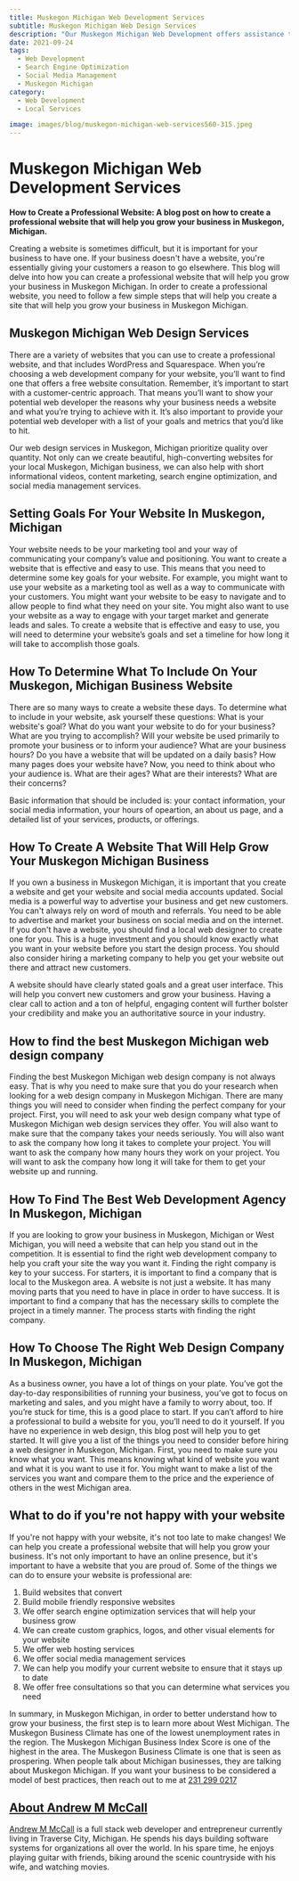 ```yaml
---
title: Muskegon Michigan Web Development Services
subtitle: Muskegon Michigan Web Design Services
description: "Our Muskegon Michigan Web Development offers assistance to help you create a professional website. We help you build your website to help your business grow in Muskegon Michigan."
date: 2021-09-24
tags:
  - Web Development
  - Search Engine Optimization
  - Social Media Management
  - Muskegon Michigan
category: 
  - Web Development
  - Local Services

image: images/blog/muskegon-michigan-web-services560-315.jpeg
---
```


# Muskegon Michigan Web Development Services

**How to Create a Professional Website: A blog post on how to create a professional website that will help you grow your business in Muskegon, Michigan.**

Creating a website is sometimes difficult, but it is important for your business to have one. If your business doesn't have a website, you're essentially giving your customers a reason to go elsewhere. This blog will delve into how you can create a professional website that will help you grow your business in Muskegon Michigan. In order to create a professional website, you need to follow a few simple steps that will help you create a site that will help you grow your business in Muskegon Michigan.

## Muskegon Michigan Web Design Services

There are a variety of websites that you can use to create a professional website, and that includes WordPress and Squarespace. When you’re choosing a web development company for your website, you’ll want to find one that offers a free website consultation. Remember, it’s important to start with a customer-centric approach. That means you’ll want to show your potential web developer the reasons why your business needs a website and what you’re trying to achieve with it. It’s also important to provide your potential web developer with a list of your goals and metrics that you’d like to hit.

Our web design services in Muskegon, Michigan prioritize quality over quantity.  Not only can we create beautiful, high-converting websites for your local Muskegon, Michigan business, we can also help with short informational videos, content marketing, search engine optimization, and social media management services. 

## Setting Goals For Your Website In Muskegon, Michigan

Your website needs to be your marketing tool and your way of communicating your company’s value and positioning. You want to create a website that is effective and easy to use. This means that you need to determine some key goals for your website. For example, you might want to use your website as a marketing tool as well as a way to communicate with your customers. You might want your website to be easy to navigate and to allow people to find what they need on your site. You might also want to use your website as a way to engage with your target market and generate leads and sales. To create a website that is effective and easy to use, you will need to determine your website’s goals and set a timeline for how long it will take to accomplish those goals.

## How To Determine What To Include On Your Muskegon, Michigan Business Website

There are so many ways to create a website these days. To determine what to include in your website, ask yourself these questions: What is your website's goal? What do you want your website to do for your business? What are you trying to accomplish? Will your website be used primarily to promote your business or to inform your audience? What are your business hours? Do you have a website that will be updated on a daily basis? How many pages does your website have? Now, you need to think about who your audience is. What are their ages? What are their interests? What are their concerns?

Basic information that should be included is: your contact information, your social media information, your hours of opeartion, an about us page, and a detailed list of your services, products, or offerings.  

## How To Create A Website That Will Help Grow Your Muskegon Michigan Business

If you own a business in Muskegon Michigan, it is important that you create a website and get your website and social media accounts updated. Social media is a powerful way to advertise your business and get new customers. You can't always rely on word of mouth and referrals. You need to be able to advertise and market your business on social media and on the internet. If you don't have a website, you should find a local web designer to create one for you. This is a huge investment and you should know exactly what you want in your website before you start the design process. You should also consider hiring a marketing company to help you get your website out there and attract new customers.

A website should have clearly stated goals and a great user interface.  This will help you convert new customers and grow your business.  Having a clear call to action and a ton of helpful, engaging content will further bolster your credibility and make you an authoritative source in your industry.  

## How to find the best Muskegon Michigan web design company  

Finding the best Muskegon Michigan web design company is not always easy. That is why you need to make sure that you do your research when looking for a web design company in Muskegon Michigan. There are many things you will need to consider when finding the perfect company for your project. First, you will need to ask your web design company what type of Muskegon Michigan web design services they offer. You will also want to make sure that the company takes your needs seriously. You will also want to ask the company how long it takes to complete your project. You will want to ask the company how many hours they work on your project. You will want to ask the company how long it will take for them to get your website up and running.

## How To Find The Best Web Development Agency In Muskegon, Michigan

If you are looking to grow your business in Muskegon, Michigan or West Michigan, you will need a website that can help you stand out in the competition. It is essential to find the right web development company to help you craft your site the way you want it. Finding the right company is key to your success. For starters, it is important to find a company that is local to the Muskegon area. A website is not just a website. It has many moving parts that you need to have in place in order to have success. It is important to find a company that has the necessary skills to complete the project in a timely manner. The process starts with finding the right company.

## How To Choose The Right Web Design Company In Muskegon, Michigan

As a business owner, you have a lot of things on your plate. You’ve got the day-to-day responsibilities of running your business, you’ve got to focus on marketing and sales, and you might have a family to worry about, too. If you’re stuck for time, this is a good place to start. If you can’t afford to hire a professional to build a website for you, you’ll need to do it yourself. If you have no experience in web design, this blog post will help you to get started. It will give you a list of the things you need to consider before hiring a web designer in Muskegon, Michigan. First, you need to make sure you know what you want. This means knowing what kind of website you want and what it is you want to use it for. You might want to make a list of the services you want and compare them to the price and the experience of others in the west Michigan area. 

## What to do if you're not happy with your website  

If you're not happy with your website, it's not too late to make changes! We can help you create a professional website that will help you grow your business. It's not only important to have an online presence, but it's important to have a website that you are proud of. Some of the things we can do to ensure your website is professional are:

 1. Build websites that convert
2. Build mobile friendly responsive websites
3. We offer search engine optimization services that will help your business grow
4. We can create custom graphics, logos, and other visual elements for your website
5. We offer web hosting services
6. We offer social media management services
7. We can help you modify your current website to ensure that it stays up to date
8. We offer free consultations so that you can determine what services you need

 In summary, in Muskegon Michigan, in order to better understand how to grow your business, the first step is to learn more about West Michigan. The Muskegon Business Climate has one of the lowest unemployment rates in the region. The Muskegon Michigan Business Index Score is one of the highest in the area. The Muskegon Business Climate is one that is seen as prospering. When people talk about Michigan businesses, they are talking about Muskegon Michigan.  If you want your business to be considered a model of best practices, then reach out to me at [231 299 0217](tel:+12312990217 "Muskegon Michigan Web Developer")

## [About Andrew M McCall](https://andrew-mccall.com "Muskegon Michigan Web Developer")

[Andrew M McCall](https://andrew-mccall.com "Muskegon Michigan Web Developer")  is a full stack web developer and entrepreneur currently living in Traverse City, Michigan. He spends his days building software systems for organizations all over the world. In his spare time, he enjoys playing guitar with friends, biking around the scenic countryside with his wife, and watching movies.
